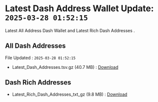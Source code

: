 # Latest Dash Address Wallet Update: `2025-03-28 01:52:15`

Latest All Address Dash Wallet and Latest Rich Dash Addresses .

## All Dash Addresses

File Updated : `2025-03-28 01:52:15`

- Latest_Dash_Addresses.tsv.gz (40.7 MB) : [Download](https://github.com/Pymmdrza/Rich-Address-Wallet/releases/tag/Dash)

## Dash Rich Addresses

- Latest_Rich_Dash_Addresses_txt_gz (9.8 MB) : [Download](https://github.com/Pymmdrza/Rich-Address-Wallet/releases/tag/Dash)
